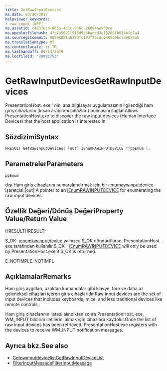 ```yaml
---
title: GetRawInputDevices
ms.date: 03/30/2017
helpviewer_keywords:
- raw input [WPF]
ms.assetid: c4d37ecd-065a-4d1c-9e6c-26804ae968ca
ms.openlocfilehash: 4fc7a5021f9f8d9e6badcd3e13266fb8f4bfe7a4
ms.sourcegitcommit: 005980b14629dfc193ff6cdc040800bc75e0a5a5
ms.translationtype: MT
ms.contentlocale: tr-TR
ms.lasthandoff: 09/14/2019
ms.locfileid: "70991753"
---
```

# <a name="getrawinputdevices"></a><span data-ttu-id="36a2e-102">GetRawInputDevices</span><span class="sxs-lookup"><span data-stu-id="36a2e-102">GetRawInputDevices</span></span>
<span data-ttu-id="36a2e-103">PresentationHost. exe ' nin, ana bilgisayar uygulamasının ilgilendiği ham giriş cihazlarını (Insan arabirimi cihazları) bulmasını sağlar.</span><span class="sxs-lookup"><span data-stu-id="36a2e-103">Allows PresentationHost.exe to discover the raw input devices (Human Interface Devices) that the host application is interested in.</span></span>  
  
## <a name="syntax"></a><span data-ttu-id="36a2e-104">Sözdizimi</span><span class="sxs-lookup"><span data-stu-id="36a2e-104">Syntax</span></span>  
  
```cpp  
HRESULT GetRawInputDevices( [out] IEnumRAWINPUTDEVICE **ppEnum );  
```  
  
## <a name="parameters"></a><span data-ttu-id="36a2e-105">Parametreler</span><span class="sxs-lookup"><span data-stu-id="36a2e-105">Parameters</span></span>  
 `ppEnum`  
  
 <span data-ttu-id="36a2e-106">dışı Ham giriş cihazlarını numaralandırmak için bir [ıenumoywınputdevice](ienumrawinputdevice.md) işaretçisi.</span><span class="sxs-lookup"><span data-stu-id="36a2e-106">[out] A pointer to an [IEnumRAWINPUTDEVICE](ienumrawinputdevice.md) for enumerating the raw input devices.</span></span>  
  
## <a name="property-valuereturn-value"></a><span data-ttu-id="36a2e-107">Özellik Değeri/Dönüş Değeri</span><span class="sxs-lookup"><span data-stu-id="36a2e-107">Property Value/Return Value</span></span>  
 <span data-ttu-id="36a2e-108">HRESULT</span><span class="sxs-lookup"><span data-stu-id="36a2e-108">HRESULT:</span></span>  
  
 <span data-ttu-id="36a2e-109">S_OK- [ıenumkıwınputdevice](ienumrawinputdevice.md) yalnızca S_OK döndürülürse, PresentationHost. exe tarafından kullanılır.</span><span class="sxs-lookup"><span data-stu-id="36a2e-109">S_OK - [IEnumRAWINPUTDEVICE](ienumrawinputdevice.md) will only be used by PresentationHost.exe if S_OK is returned.</span></span>  
  
 <span data-ttu-id="36a2e-110">E_NOTIMPL</span><span class="sxs-lookup"><span data-stu-id="36a2e-110">E_NOTIMPL</span></span>  
  
## <a name="remarks"></a><span data-ttu-id="36a2e-111">Açıklamalar</span><span class="sxs-lookup"><span data-stu-id="36a2e-111">Remarks</span></span>  
 <span data-ttu-id="36a2e-112">Ham giriş aygıtları, uzaktan kumandalar gibi klavye, fare ve daha az geleneksel cihazları içeren giriş cihazlarıdır.</span><span class="sxs-lookup"><span data-stu-id="36a2e-112">Raw input devices are the set of input devices that includes keyboards, mice, and less traditional devices like remote controls.</span></span>  
  
 <span data-ttu-id="36a2e-113">Ham giriş cihazlarının listesi alındıktan sonra PresentationHost. exe, WM_INPUT bildirim iletilerini almak için cihazlara kaydolur.</span><span class="sxs-lookup"><span data-stu-id="36a2e-113">Once the list of raw input devices has been retrieved, PresentationHost.exe registers with the devices to receive WM_INPUT notification messages.</span></span>  
  
## <a name="see-also"></a><span data-ttu-id="36a2e-114">Ayrıca bkz.</span><span class="sxs-lookup"><span data-stu-id="36a2e-114">See also</span></span>

- [<span data-ttu-id="36a2e-115">Getpwınputdevicelist</span><span class="sxs-lookup"><span data-stu-id="36a2e-115">GetRawInputDeviceList</span></span>](/windows/desktop/api/winuser/nf-winuser-getrawinputdevicelist)
- [<span data-ttu-id="36a2e-116">FilterInputMessage</span><span class="sxs-lookup"><span data-stu-id="36a2e-116">FilterInputMessage</span></span>](filterinputmessage.md)
